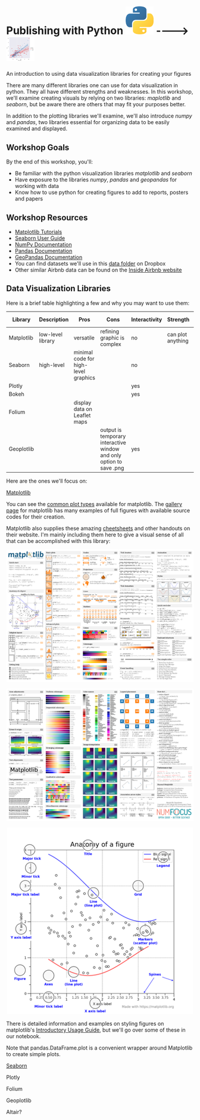 # Publishing with Python      <img src="images/PyLogo.png" width="75"/>  ---->   <img src="images/smokerregression.png" width="75"/>
An introduction to using data visualization libraries for creating your figures

There are many different libraries one can use for data visualization in python. They all have different strengths and weaknesses. In this workshop, we'll examine creating visuals by relying on two libraries: *maplotlib* and *seaborn*, but be aware there are others that may fit your purposes better.

In addition to the plotting libraries we'll examine, we'll also introduce *numpy* and *pandas*, two libraries essential for organizing data to be easily examined and displayed.

## Workshop Goals

By the end of this workshop, you'll:

- Be familiar with the python visualization libraries *matplotlib* and *seaborn*
- Have exposure to the libraries *numpy*, *pandas* and *geopandas* for working with data
- Know how to use python for creating figures to add to reports, posters and papers

## Workshop Resources

- [Matplotlib Tutorials](https://matplotlib.org/stable/tutorials/)
- [Seaborn User Guide](https://seaborn.pydata.org/tutorial.html)
- [NumPy Documentation](https://numpy.org/doc/stable/)
- [Pandas Documentation](https://pandas.pydata.org/docs/)
- [GeoPandas Documentation](https://geopandas.org/en/stable/docs.html)
- You can find datasets we'll use in this [data folder](https://www.dropbox.com/sh/wk6t92vp4l4cq53/AAAFzaD07V2LyKdhAjO54tefa?dl=0) on Dropbox
- Other similar Airbnb data can be found on the [Inside Airbnb website](http://insideairbnb.com/get-the-data/)

## Data Visualization Libraries
Here is a brief table highlighting a few and why you may want to use them:

| Library | Description | Pros | Cons | Interactivity | Strength | Export formats |
| ------- | ----------- | ---- | ---- | ------------- | -------- | -------------- |
| Matplotlib | low-level library | versatile | refining graphic is complex | no | can plot anything | PNGs SVGs |
| Seaborn | high-level | minimal code for high-level graphics | | no |
| Plotly | |  |  | yes | |
| Bokeh |  | |  | yes | |
| Folium |  | display data on Leaflet maps|
| Geoplotlib | | | output is temporary interactive window and only option to save .png | yes |

Here are the ones we'll focus on:

[Matplotlib](https://matplotlib.org/)

You can see the [common plot types](https://matplotlib.org/stable/plot_types/index.html) available for matplotlib. The [gallery page](https://matplotlib.org/stable/gallery/index.html) for matplotlib has many examples of full figures with available source codes for their creation.

Matplotlib also supplies these amazing [cheetsheets](https://matplotlib.org/cheatsheets/) and other handouts on their website. I'm mainly including them here to give a visual sense of all that can be accomplished with this library:

<p align="center">
<img src="images/matplotlib_cheatsheets-1.jpg" width="700"/>
</p>

<p align="center">
<img src="images/matplotlib_cheatsheets-2.jpg" width="700"/>
</p>


<p align="center">
<img src="images/figureanatomy.jpg" width="500"/>
</p>

There is detailed information and examples on styling figures on matplotlib's [Introductory Usage Guide](https://matplotlib.org/stable/tutorials/introductory/usage.html), but we'll go over some of these in our notebook.

Note that pandas.DataFrame.plot is a convenient wrapper around Matplotlib to create simple plots.

[Seaborn](https://seaborn.pydata.org/)

Plotly

Folium

Geoplotlib

Altair?



